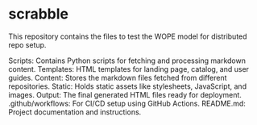 # scrabble
This repository contains the files to test the WOPE model for distributed repo setup.

Scripts: Contains Python scripts for fetching and processing markdown content.
Templates: HTML templates for landing page, catalog, and user guides.
Content: Stores the markdown files fetched from different repositories.
Static: Holds static assets like stylesheets, JavaScript, and images.
Output: The final generated HTML files ready for deployment.
.github/workflows: For CI/CD setup using GitHub Actions.
README.md: Project documentation and instructions.
